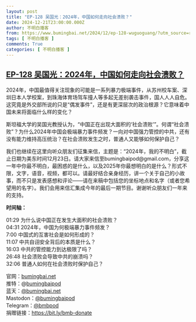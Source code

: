 ```yaml
---
layout: post
title: "EP-128 吴国光：2024年，中国如何走向社会溃败？"
date: 2024-12-21T23:00:00.000Z
author: 不明白播客
from: https://www.bumingbai.net/2024/12/ep-128-wuguoguang/?utm_source=rss&utm_medium=rss&utm_campaign=ep-128-wuguoguang
tags: [ 不明白播客 ]
comments: True
categories: [ 不明白播客 ]
---
```

<!--1734822000000-->
[EP-128 吴国光：2024年，中国如何走向社会溃败？](https://www.bumingbai.net/2024/12/ep-128-wuguoguang/?utm_source=rss&utm_medium=rss&utm_campaign=ep-128-wuguoguang)
------

<div>
<div id="buzzsprout-player-16321066"></div><script src="https://www.buzzsprout.com/1982525/episodes/16321066-2024.js?container_id=buzzsprout-player-16321066&#038;player=small" type="text/javascript" charset="utf-8"></script><p>2024年，中国最值得关注现象的可能是一系列暴力极端事件，从苏州校车案、深圳日本人学校案，到珠海体育场驾车撞人等多起无差别袭击事件，国人人人自危。这究竟是外交部所说的只是“偶发事件”，还是有更深层次的政治根源？它意味着中国未来将面临什么样的变化？</p><p>斯坦福大学的吴国光教授认为，“中国正在出现大面积的‘社会溃败’”。何谓“社会溃败”？为什么2024年中国会极端暴力事件频发？一向对中国强力管控的中共，还有没有能力维持高压统治？在社会溃败发生之时，普通人又能够如何保护自己？</p><p>我们也继续在这里向听众朋友们征集来信，主题是：“2024年，我的不明白”，截止日期为美东时间12月23日。请大家来信至bumingbaipod@gmail.com，分享这一年中你最不明白，最困惑的是什么，以及2025年你最想明白的是什么？形式不限，文字，语音，视频，都可以。请最好结合亲身经历，讲一个关于自己的小故事，而不只是发表感想和评论——请在来稿中包括您的坐标地点和名字（或者您希望用的名字）。我们会用来信汇集成今年的最后一期节目。谢谢听众朋友们一年来的支持。</p><p><strong>时间轴：</strong></p><p>01:29 为什么说中国正在发生大面积的社会溃败？<br>04:31 2024年，中国为何极端暴力事件频发？<br>7:00 中国式的互害社会是如何形成的？<br>11:07 中共自诩安全背后的本质是什么？<br>16:03 中共的管控能力到达极限了吗？<br>26:48 社会溃败会导致中共的崩溃吗？<br>32:06 普通人如何在社会溃败时保护自己？</p><p>官网：<a href="https://www.bumingbai.net/" target="_blank" rel="noreferrer noopener">bumingbai.net</a><br>推特：@<a href="https://twitter.com/bumingbaipod" target="_blank" rel="noreferrer noopener">bumingbaipod</a><br>蓝天：<a href="https://bsky.app/profile/bumingbai.net" target="_blank" rel="noreferrer noopener">@bumingbai.net</a><br>Mastodon：<a href="https://g0v.social/@bumingbaipod" target="_blank" rel="noreferrer noopener">@bumingbaipod</a><br>Telegram：<a href="https://t.me/bmbpod">@bmbpod</a><br>捐赠链接：<a href="https://bit.ly/bmb-donate" target="_blank" rel="noreferrer noopener">https://bit.ly/bmb-donate</a></p><p></p>
</div>
